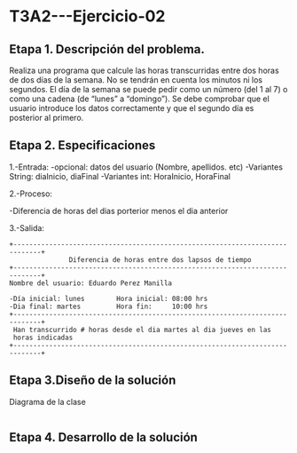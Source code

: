 # T3A2---Ejercicio-02

## Etapa 1. Descripción del problema. 
Realiza una programa que calcule las horas transcurridas entre dos horas de dos días de la semana. No se tendrán en cuenta los minutos ni los segundos. El día de la semana se puede pedir como un número (del 1 al 7) o como una cadena (de “lunes” a “domingo”). Se debe comprobar que el usuario introduce los datos correctamente y que el segundo día es posterior al primero.

## Etapa 2. Especificaciones

1.-Entrada:
  -opcional: datos del usuario (Nombre, apellidos. etc)
  -Variantes String: diaInicio, diaFinal
  -Variantes int: HoraInicio, HoraFinal
 
2.-Proceso:

  -Diferencia de horas del dias porterior menos el dia anterior
  
3.-Salida:
  
 ~~~
 +-----------------------------------------------------------------------------+
                Diferencia de horas entre dos lapsos de tiempo
 +-----------------------------------------------------------------------------+
 Nombre del usuario: Eduardo Perez Manilla 
 
 -Día inicial: lunes        Hora inicial: 08:00 hrs
 -Dia final: martes         Hora fin:     10:00 hrs     
 +-----------------------------------------------------------------------------+
  Han transcurrido # horas desde el dia martes al dia jueves en las 
  horas indicadas
 +-----------------------------------------------------------------------------+
 ~~~
 
 ## Etapa 3.Diseño de la solución
Diagrama de la clase

![]()

## Etapa 4. Desarrollo de la solución

